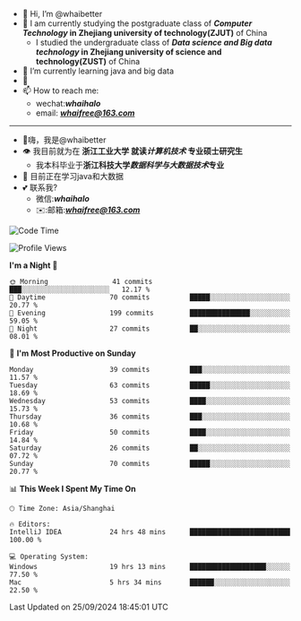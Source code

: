 - 👋 Hi, I’m @whaibetter
- 👀 I am currently studying the postgraduate class of ***Computer Technology* in Zhejiang university of technology(ZJUT)** of China
  -  I studied the undergraduate class of ***Data science and Big data technology* in Zhejiang university of science and technology(ZUST)** of China
- 🌱 I’m currently learning java and big data
- 💞️ 
- 📫 How to reach me: 
  - wechat:***whaihalo***
  - email: ***whaifree@163.com***
 ------------------------
- 👋嗨，我是@whaibetter
- 👁 我目前就为在 **浙江工业大学 就读*计算机技术* 专业硕士研究生**
  - 我本科毕业于**浙江科技大学*数据科学与大数据技术*专业**
- 🌴 目前正在学习java和大数据
- 💕 联系我?
  - 微信:***whaihalo***
  - ✉️:邮箱:***whaifree@163.com***

<!--START_SECTION:waka-->
![Code Time](http://img.shields.io/badge/Code%20Time-483%20hrs%2041%20mins-blue)

![Profile Views](http://img.shields.io/badge/Profile%20Views-0-blue)

**I'm a Night 🦉** 

```text
🌞 Morning                41 commits          ███░░░░░░░░░░░░░░░░░░░░░░   12.17 % 
🌆 Daytime                70 commits          █████░░░░░░░░░░░░░░░░░░░░   20.77 % 
🌃 Evening                199 commits         ███████████████░░░░░░░░░░   59.05 % 
🌙 Night                  27 commits          ██░░░░░░░░░░░░░░░░░░░░░░░   08.01 % 
```
📅 **I'm Most Productive on Sunday** 

```text
Monday                   39 commits          ███░░░░░░░░░░░░░░░░░░░░░░   11.57 % 
Tuesday                  63 commits          █████░░░░░░░░░░░░░░░░░░░░   18.69 % 
Wednesday                53 commits          ████░░░░░░░░░░░░░░░░░░░░░   15.73 % 
Thursday                 36 commits          ███░░░░░░░░░░░░░░░░░░░░░░   10.68 % 
Friday                   50 commits          ████░░░░░░░░░░░░░░░░░░░░░   14.84 % 
Saturday                 26 commits          ██░░░░░░░░░░░░░░░░░░░░░░░   07.72 % 
Sunday                   70 commits          █████░░░░░░░░░░░░░░░░░░░░   20.77 % 
```


📊 **This Week I Spent My Time On** 

```text
🕑︎ Time Zone: Asia/Shanghai

🔥 Editors: 
IntelliJ IDEA            24 hrs 48 mins      █████████████████████████   100.00 % 

💻 Operating System: 
Windows                  19 hrs 13 mins      ███████████████████░░░░░░   77.50 % 
Mac                      5 hrs 34 mins       ██████░░░░░░░░░░░░░░░░░░░   22.50 % 
```


 Last Updated on 25/09/2024 18:45:01 UTC
<!--END_SECTION:waka-->

